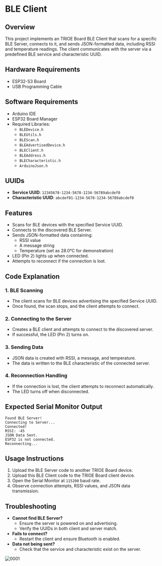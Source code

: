 # BLE Client

## Overview
This project implements an TRIOE Board BLE Client that scans for a specific BLE Server, connects to it, and sends JSON-formatted data, including RSSI and temperature readings. 
The client communicates with the server via a predefined BLE service and characteristic UUID.

## Hardware Requirements
- ESP32-S3 Board
- USB Programming Cable

## Software Requirements
- Arduino IDE
- ESP32 Board Manager
- Required Libraries:
  - `BLEDevice.h`
  - `BLEUtils.h`
  - `BLEScan.h`
  - `BLEAdvertisedDevice.h`
  - `BLEClient.h`
  - `BLEAddress.h`
  - `BLECharacteristic.h`
  - `ArduinoJson.h`

## UUIDs
- **Service UUID**: `12345678-1234-5678-1234-56789abcdef0`
- **Characteristic UUID**: `abcdef01-1234-5678-1234-56789abcdef0`

## Features
- Scans for BLE devices with the specified Service UUID.
- Connects to the discovered BLE Server.
- Sends JSON-formatted data containing:
  - RSSI value
  - A message string
  - Temperature (set as 28.0°C for demonstration)
- LED (Pin 2) lights up when connected.
- Attempts to reconnect if the connection is lost.

## Code Explanation
### 1. BLE Scanning
- The client scans for BLE devices advertising the specified Service UUID.
- Once found, the scan stops, and the client attempts to connect.

### 2. Connecting to the Server
- Creates a BLE client and attempts to connect to the discovered server.
- If successful, the LED (Pin 2) turns on.

### 3. Sending Data
- JSON data is created with RSSI, a message, and temperature.
- The data is written to the BLE characteristic of the connected server.

### 4. Reconnection Handling
- If the connection is lost, the client attempts to reconnect automatically.
- The LED turns off when disconnected.

## Expected Serial Monitor Output
```
Found BLE Server!
Connecting to Server...
Connected!
RSSI: -45
JSON Data Sent.
ESP32 is not connected.
Reconnecting...
```

## Usage Instructions
1. Upload the BLE Server code to another TRIOE Board device.
2. Upload this BLE Client code to the TRIOE Board client device.
3. Open the Serial Monitor at `115200` baud rate.
4. Observe connection attempts, RSSI values, and JSON data transmission.

## Troubleshooting
- **Cannot find BLE Server?**
  - Ensure the server is powered on and advertising.
  - Verify the UUIDs in both client and server match.
- **Fails to connect?**
  - Restart the client and ensure Bluetooth is enabled.
- **Data not being sent?**
  - Check that the service and characteristic exist on the server.

![0001](https://github.com/user-attachments/assets/e3e6d60a-b4d8-4fa2-bf64-0f173a438660)


